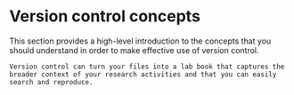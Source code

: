 # Version control concepts

This section provides a high-level introduction to the concepts that you should understand in order to make effective use of version control.

```admonish info
Version control can turn your files into a lab book that captures the broader context of your research activities and that you can easily search and reproduce.
```
